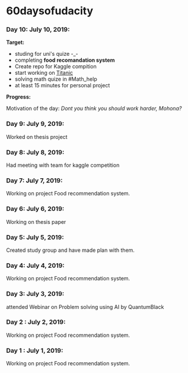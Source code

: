 # 60daysofudacity

### Day 10: July 10, 2019:
**Target:** 
- studing for uni's quize -_- 
- completing **food recomandation system**
- Create repo for Kaggle compition
- start working on [Titanic](https://www.kaggle.com/c/titanic)
- solving math quize in #Math_help
- at least 15 minutes for personal project

**Progress:**

Motivation of the day: *Dont you think you should work harder, Mohona?* 


### Day 9: July 9, 2019: 
Worked on thesis project

### Day 8: July 8, 2019: 
Had meeting with team for kaggle competition

### Day 7: July 7, 2019: 
Working on project Food recommendation system.

### Day 6: July 6, 2019: 
Working on thesis paper

### Day 5: July 5, 2019: 
Created study group and have made plan with them.

### Day 4: July 4, 2019: 
Working on project Food recommendation system.

### Day 3: July 3, 2019: 
attended Webinar on Problem solving using AI by QuantumBlack

### Day 2 : July 2, 2019: 
Working on project Food recommendation system.

### Day 1 : July 1, 2019:
Working on project Food recommendation system.

